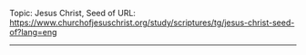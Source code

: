 Topic: Jesus Christ, Seed of
URL: https://www.churchofjesuschrist.org/study/scriptures/tg/jesus-christ-seed-of?lang=eng

---

